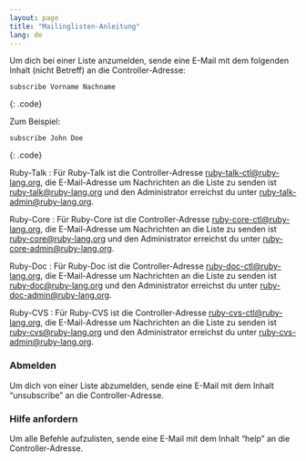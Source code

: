 ```yaml
---
layout: page
title: "Mailinglisten-Anleitung"
lang: de
---
```


Um dich bei einer Liste anzumelden, sende eine E-Mail mit dem folgenden
Inhalt (nicht Betreff) an die Controller-Adresse:

    subscribe Vorname Nachname
{: .code}

Zum Beispiel:

    subscribe John Doe
{: .code}

Ruby-Talk
: Für Ruby-Talk ist die Controller-Adresse
  [ruby-talk-ctl@ruby-lang.org](mailto:ruby-talk-ctl@ruby-lang.org), die
  E-Mail-Adresse um Nachrichten an die Liste zu senden ist
  [ruby-talk@ruby-lang.org](mailto:ruby-talk@ruby-lang.org) und den
  Administrator erreichst du unter
  [ruby-talk-admin@ruby-lang.org](mailto:ruby-talk-admin@ruby-lang.org).

Ruby-Core
: Für Ruby-Core ist die Controller-Adresse
  [ruby-core-ctl@ruby-lang.org](mailto:ruby-core-ctl@ruby-lang.org), die
  E-Mail-Adresse um Nachrichten an die Liste zu senden ist
  [ruby-core@ruby-lang.org](mailto:ruby-core@ruby-lang.org) und den
  Administrator erreichst du unter
  [ruby-core-admin@ruby-lang.org](mailto:ruby-core-admin@ruby-lang.org).

Ruby-Doc
: Für Ruby-Doc ist die Controller-Adresse
  [ruby-doc-ctl@ruby-lang.org](mailto:ruby-doc-ctl@ruby-lang.org), die
  E-Mail-Adresse um Nachrichten an die Liste zu senden ist
  [ruby-doc@ruby-lang.org](mailto:ruby-doc@ruby-lang.org) und den
  Administrator erreichst du unter
  [ruby-doc-admin@ruby-lang.org](mailto:ruby-doc-admin@ruby-lang.org).

Ruby-CVS
: Für Ruby-CVS ist die Controller-Adresse
  [ruby-cvs-ctl@ruby-lang.org](mailto:ruby-cvs-ctl@ruby-lang.org), die
  E-Mail-Adresse um Nachrichten an die Liste zu senden ist
  [ruby-cvs@ruby-lang.org](mailto:ruby-cvs@ruby-lang.org) und den
  Administrator erreichst du unter
  [ruby-cvs-admin@ruby-lang.org](mailto:ruby-cvs-admin@ruby-lang.org).

### Abmelden

Um dich von einer Liste abzumelden, sende eine E-Mail mit
dem Inhalt “unsubscribe” an die Controller-Adresse.

### Hilfe anfordern

Um alle Befehle aufzulisten, sende eine E-Mail mit dem Inhalt “help”
an die Controller-Adresse.

